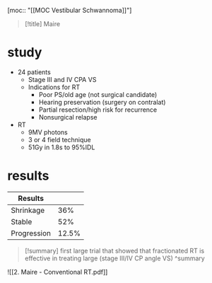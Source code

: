 [moc:: "[[MOC Vestibular Schwannoma]]"]
>[!title]
> Maire
# study
- 24 patients
	- Stage III and IV CPA VS
	- Indications for RT
		- Poor PS/old age (not surgical candidate)
		- Hearing preservation (surgery on contralat)
		- Partial resection/high risk for recurrence
		- Nonsurgical relapse
- RT
	- 9MV photons
	- 3 or 4 field technique
	- 51Gy in 1.8s to 95%IDL
# results

| Results     |       |
| ----------- | ----- |
| Shrinkage   | 36%   |
| Stable      | 52%   |
| Progression | 12.5% |

>[!summary] 
> first large trial that showed that fractionated RT is effective in treating large (stage III/IV CP angle VS)
> ^summary

![[2. Maire - Conventional RT.pdf]]